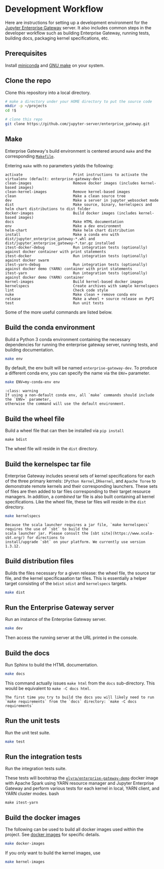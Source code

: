 # Development Workflow

Here are instructions for setting up a development environment for the [Jupyter Enterprise Gateway](https://github.com/jupyter/enterprise_gateway) 
server. It also includes common steps in the developer workflow such as building Enterprise Gateway, 
running tests, building docs, packaging kernel specifications, etc.

## Prerequisites

Install [miniconda](https://conda.io/miniconda.html) and [GNU make](https://www.gnu.org/software/make/) on your system.

## Clone the repo

Clone this repository into a local directory.

```bash
# make a directory under your HOME directory to put the source code
mkdir -p ~/projects
cd !$

# clone this repo
git clone https://github.com/jupyter-server/enterprise_gateway.git
```
## Make

Enterprise Gateway's build environment is centered around `make` and the corresponding [`Makefile`](https://github.com/jupyter-server/enterprise_gateway/blob/master/Makefile).

Entering `make` with no parameters yields the following:
```
activate                       Print instructions to activate the virtualenv (default: enterprise-gateway-dev)
clean-images                   Remove docker images (includes kernel-based images)
clean-kernel-images            Remove kernel-based images
clean                          Make a clean source tree
dev                            Make a server in jupyter_websocket mode
dist                           Make source, binary, kernelspecs and helm chart distributions to dist folder
docker-images                  Build docker images (includes kernel-based images)
docs                           Make HTML documentation
env                            Make a dev environment
helm-chart                     Make helm chart distribution
install                        Make a conda env with dist/jupyter_enterprise_gateway-*.whl and dist/jupyter_enterprise_gateway-*.tar.gz installed
itest-docker-debug             Run integration tests (optionally) against docker container with print statements
itest-docker                   Run integration tests (optionally) against docker swarm
itest-yarn-debug               Run integration tests (optionally) against docker demo (YARN) container with print statements
itest-yarn                     Run integration tests (optionally) against docker demo (YARN) container
kernel-images                  Build kernel-based docker images
kernelspecs                    Create archives with sample kernelspecs
lint                           Check code style
nuke                           Make clean + remove conda env
release                        Make a wheel + source release on PyPI
test                           Run unit tests
```
Some of the more useful commands are listed below.

## Build the conda environment

Build a Python 3 conda environment containing the necessary dependencies for
running the enterprise gateway server, running tests, and building documentation.

```bash
make env
```

By default, the env built will be named `enterprise-gateway-dev`.  To produce a different conda env, 
you can specify the name via the `ENV=` parameter. 

```bash
make ENV=my-conda-env env
```
```{admonition} Important!
:class: warning
If using a non-default conda env, all `make` commands should include the `ENV=` parameter, 
otherwise the command will use the default environment.
```

## Build the wheel file

Build a wheel file that can then be installed via `pip install`

```
make bdist
```
The wheel file will reside in the `dist` directory.

## Build the kernelspec tar file

Enterprise Gateway includes several sets of kernel specifications for each of the three primary kernels: `IPython Kernel`,`IRkernel`, 
and `Apache Toree` to demonstrate remote kernels and their corresponding launchers.  These sets of files are then added to tar files corresponding to their target resource managers.  In addition, a _combined_ tar file is also built containing all kernel specifications. Like the wheel file, these tar files will reside in the `dist` directory. 

```bash
make kernelspecs
```

```{note}
Because the scala launcher requires a jar file, `make kernelspecs` requires the use of `sbt` to build the 
scala launcher jar. Please consult the [sbt site](https://www.scala-sbt.org/) for directions to 
install/upgrade `sbt` on your platform. We currently use version 1.3.12.
```

## Build distribution files

Builds the files necessary for a given release: the wheel file, the source tar file, and the kernel specificaaation tar
files.  This is essentially a helper target consisting of the `bdist` `sdist` and `kernelspecs` targets.

```bash
make dist
```

## Run the Enterprise Gateway server

Run an instance of the Enterprise Gateway server.

```bash
make dev
```

Then access the running server at the URL printed in the console.

## Build the docs

Run Sphinx to build the HTML documentation.

```bash
make docs
```
This command actually issues `make html` from the `docs` sub-directory.  This would be equivalent to `make -C docs html`.

```{note}
The first time you try to build the docs you will likely need to run `make requirements` from the `docs` directory: `make -C docs requirements`
```

## Run the unit tests

Run the unit test suite.

```bash
make test
```

## Run the integration tests

Run the integration tests suite. 

These tests will bootstrap the [`elyra/enterprise-gateway-demo`](docker.md/#elyra-enterprise-gateway-demo) docker image with Apache Spark using YARN resource manager and
Jupyter Enterprise Gateway and perform various tests for each kernel in local, YARN client, and YARN cluster modes.
bash
```
make itest-yarn
```

## Build the docker images

The following can be used to build all docker images used within the project.  See [docker images](docker.md) for specific details.

```bash
make docker-images
```

If you only want to build the kernel images, use

```bash
make kernel-images
```